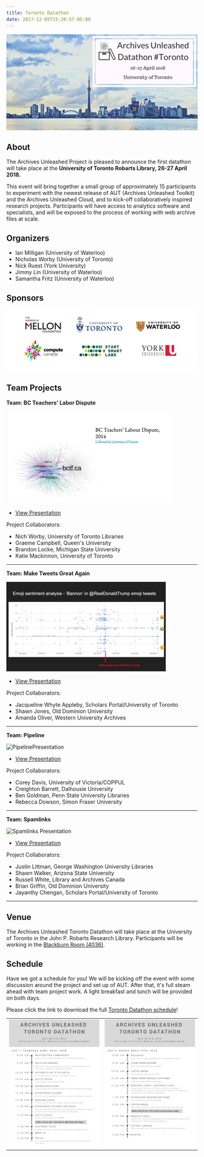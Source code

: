 ```yaml
---
title: Toronto Datathon
date: 2017-12-05T15:20:57-05:00
---
```

![Toronto Skyline](/images/datathon-toronto-skyline.png)
## About

The Archives Unleashed Project is pleased to announce the first datathon will take place at the **University of Toronto Robarts Library, 26-27 April 2018.**

This event will bring together a small group of approximately 15 participants to experiment with the newest release of AUT (Archives Unleashed Toolkit) and the Archives Unleashed Cloud, and to kick-off collaboratively inspired research projects. Participants will have access to analytics software and specialists, and will be exposed to the process of working with web archive files at scale.

## Organizers

* Ian Milligan (University of Waterloo)
* Nicholas Worby (University of Toronto)
* Nick Ruest (York University)
* Jimmy Lin (University of Waterloo)
* Samantha Fritz (University of Waterloo)

## Sponsors
![Toronto Datathon Sponsors](/images/datathon-logo-toronto-sponsors.png)

## Team Projects

**Team: BC Teachers' Labor Dispute**

![BC Teachers Presentation](/images/datathon-toronto-BCLabour.png)

* [View Presentation](/images/datathon-toronto-BCLabour-presentation.pdf)

Project Collaborators:
  * Nich Worby, University of Toronto Libraries
  * Graeme Campbell, Queen's University
  * Brandon Locke, Michigan State University
  * Katie Mackinnon, University of Toronto
***

**Team: Make Tweets Great Again**

![Make Tweets Great Again Presentation](/images/datathon-toronto-MTGA.png)

* [View Presentation](/images/datathon-toronto-MTGA-presentation.pdf)

Project Collaborators:
  * Jacqueline Whyte Appleby, Scholars Portal/University of Toronto
  * Shawn Jones, Old Dominion University
  * Amanda Oliver, Western University Archives
***

**Team: Pipeline**

![PipelinePresentation](/images/datathon-toronto-Pipeline.png)

* [View Presentation](/images/datathon-toronto-Pipeline-presentation.pdf)

Project Collaborators:
  * Corey Davis, University of Victoria/COPPUL
  * Creighton Barrett, Dalhousie University
  * Ben Goldman, Penn State University Libraries
  * Rebecca Dowson, Simon Fraser University
***

**Team: Spamlinks**

![Spamlinks Presentation](/images/datathon-toronto-Spamlinks.png)

* [View Presentation](/images/datathon-toronto-Spamlinks-presentation.pdf)

Project Collaborators:
  * Justin Littman, George Washington University Libraries
  * Shawn Walker, Arizona State University
  * Russell White, Library and Archives Canada
  * Brian Griffin, Old Dominion University
  * Jayanthy Chengan, Scholars Portal/University of Toronto
***

## Venue

The Archives Unleashed Toronto Datathon will take place at the University of Toronto in the John P. Robarts Research Library. Participants will be working in the [Blackburn Room (4036)](https://onesearch.library.utoronto.ca/robarts-library-robert-h-blackburn-room).

## Schedule

Have we got a schedule for you! We will be kicking off the event with some discussion around the project and set up of AUT. After that, it's full steam ahead with team project work. A light breakfast and lunch will be provided on both days.

Please click the link to download the full [Toronto Datathon schedule](/images/datathon-toronto-schedule.pdf)!

|               |                  |
|:-------------:|:----------------:|
| ![/images/datathon-toronto-schedule.pdf](/images/datathon-toronto-schedule-day1.png) | ![images/datathon-toronto-schedule.pdf](/images/datathon-toronto-schedule-day2.png)|